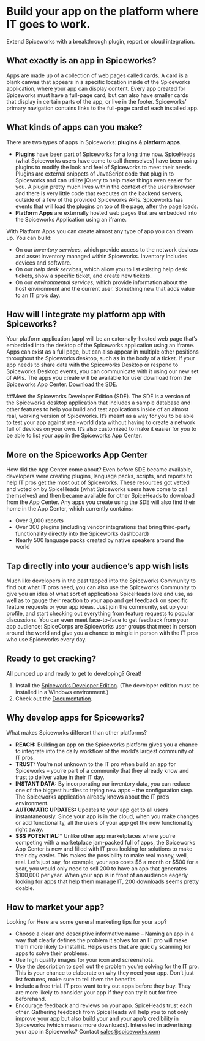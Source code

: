 # Build your app on the platform where IT goes to work.
Extend Spiceworks with a breakthrough plugin, report or cloud integration.

## What exactly is an app in Spiceworks?
Apps are made up of a collection of web pages called cards. A card is a blank canvas that appears in a specific location inside of the Spiceworks application, where your app can display content. Every app created for Spiceworks must have a full-page card, but can also have smaller cards that display in certain parts of the app, or live in the footer. Spiceworks’ primary navigation contains links to the full-page card of each installed app.

## What kinds of apps can you make?
There are two types of apps in Spiceworks: **plugins** & **platform apps**.
- **Plugins** have been part of Spiceworks for a long time now.  SpiceHeads (what Spiceworks users have come to call themselves) have been using plugins to modify the look and feel of Spiceworks to meet their needs.  Plugins are external snippets of JavaScript code that plug in to Spiceworks and can utilize jQuery to help make things even easier for you. A plugin pretty much lives within the context of the user’s browser and there is very little code that executes on the backend servers, outside of a few of the provided Spiceworks APIs. Spiceworks has events that will load the plugins on top of the page, after the page loads.
- **Platform Apps** are externally hosted web pages that are embedded into the Spiceworks Application using an iframe.

With Platform Apps you can create almost any type of app you can dream up.  You can build:
- On our _inventory services_, which provide access to the network devices and asset inventory managed within Spiceworks. Inventory includes devices and software.
- On our _help desk services_, which allow you to list existing help desk tickets, show a specific ticket, and create new tickets.
- On our _environmental services_, which provide information about the host environment and the current user.
Something new that adds value to an IT pro’s day.

## How will I integrate my platform app with Spiceworks?
Your platform application (app) will be an externally-hosted web page that’s embedded into the desktop of the Spiceworks application using an iframe. Apps can exist as a full page, but can also appear in multiple other positions throughout the Spiceworks desktop, such as in the body of a ticket. If your app needs to share data with the Spiceworks Desktop or respond to Spiceworks Desktop events, you can communicate with it using our new set of APIs. The apps you create will be available for user download from the Spiceworks App Center. <a href="http://developers.spiceworks.com/downloads.html" target="_blank">Download the SDE</a>.

##Meet the Spiceworks Developer Edition (SDE).
The SDE is a version of the Spiceworks desktop application that includes a sample database and other features to help you build and test applications inside of an almost real, working version of Spiceworks. It’s meant as a way for you to be able to test your app against real-world data without having to create a network full of devices on your own. It’s also customized to make it easier for you to be able to list your app in the Spiceworks App Center. 

## More on the Spiceworks App Center
How did the App Center come about? Even before SDE became available, developers were creating plugins, language packs, scripts, and reports to help IT pros get the most out of Spiceworks. These resources got vetted and voted on by SpiceHeads (what Spiceworks users have come to call themselves) and then became available for other SpiceHeads to download from the App Center.
Any apps you create using the SDE will also find their home in the App Center, which currently contains:
- Over 3,000 reports
- Over 300 plugins (including vendor integrations that bring third-party functionality directly into the Spiceworks dashboard)
- Nearly 500 language packs created by native speakers around the world

## Tap directly into your audience’s app wish lists
Much like developers in the past tapped into the Spiceworks Community to find out what IT pros need, you can also use the Spiceworks Community to give you an idea of what sort of applications SpiceHeads love and use, as well as to gauge their reaction to your app and get feedback on specific feature requests or your app ideas. Just join the community, set up your profile, and start checking out everything from feature requests to popular discussions. You can even meet face-to-face to get feedback from your app audience: SpiceCorps are Spiceworks user groups that meet in person around the world and give you a chance to mingle in person with the IT pros who use Spiceworks every day.

## Ready to get cracking?
All pumped up and ready to get to developing? Great!
1.	Install the <a href="http://developers.spiceworks.com/downloads.html" target="_blank">Spiceworks Developer Edition</a>. (The developer edition must be installed in a Windows environment.)
2.	Check out the <a href="http://developers.spiceworks.com/documentation/cloud-apps/" target="_blank">Documentation</a>.

## Why develop apps for Spiceworks?
What makes Spiceworks different than other platforms?
- **REACH:** Building an app on the Spiceworks platform gives you a chance to integrate into the daily workflow of the world’s largest community of IT pros. 
- **TRUST:** You’re not unknown to the IT pro when build an app for Spiceworks – you’re part of a community that they already know and trust to deliver value in their IT day.
- **INSTANT DATA:** By incorporating our inventory data, you can reduce one of the biggest hurdles to trying new apps – the configuration step.  The Spiceworks application already knows about the IT pro’s environment.
- **AUTOMATIC UPDATES:** Updates to your app get to all users instantaneously.  Since your app is in the cloud, when you make changes or add functionality, all the users of your app get the new functionality right away.
- **$$$ POTENTIAL:***  Unlike other app marketplaces where you’re competing with a marketplace jam-packed full of apps, the Spiceworks App Center is new and filled with IT pros looking for solutions to make their day easier.  This makes the possibility to make real money, well, real. Let’s just say, for example, your app costs $5 a month or $500 for a year, you would only need to sell 200 to have an app that generates $100,000 per year. When your app is in front of an audience eagerly looking for apps that help them manage IT, 200 downloads seems pretty doable.

## How to market your app?
Looking for Here are some general marketing tips for your app?
- Choose a clear and descriptive informative name – Naming an app in a way that clearly defines the problem it solves for an IT pro will make them more likely to install it. Helps users that are quickly scanning for apps to solve their problems.
- Use high quality images for your icon and screenshots.
- Use the description to spell out the problem you’re solving for the IT pro. This is your chance to elaborate on why they need your app.  Don’t just list features, make sure to tell them the benefits.
- Include a free trial.  IT pros want to try out apps before they buy.  They are more likely to consider your app if they can try it out for free beforehand.
- Encourage feedback and reviews on your app.  SpiceHeads trust each other.  Gathering feedback from SpiceHeads will help you to not only improve your app but also build your and your app’s credibility in Spiceworks (which means more downloads).
Interested in advertising your app in Spiceworks?  Contact sales@spiceworks.com
